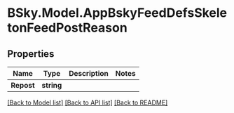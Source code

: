 # BSky.Model.AppBskyFeedDefsSkeletonFeedPostReason

## Properties

Name | Type | Description | Notes
------------ | ------------- | ------------- | -------------
**Repost** | **string** |  | 

[[Back to Model list]](../README.md#documentation-for-models) [[Back to API list]](../README.md#documentation-for-api-endpoints) [[Back to README]](../README.md)

